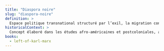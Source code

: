 ```yaml
---
title: "Diaspora noire"
slug: "diaspora-noire"
definition: >
  Espace politique transnational structuré par l’exil, la migration contrainte et les luttes anticoloniales. Claudia Jones incarne une politique diasporique par son parcours entre Trinidad, les États-Unis et le Royaume-Uni.
historicalContext: >
  Concept élaboré dans les études afro-américaines et postcoloniales, ancré historiquement dans l’esclavage, le colonialisme et leurs persistances. Il se déploie dans le panafricanisme, l’internationalisme noir et les politiques de la mémoire.
books:
  - left-of-karl-marx
---
```

